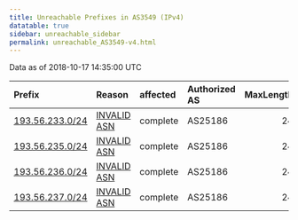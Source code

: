 ```yaml
---
title: Unreachable Prefixes in AS3549 (IPv4)
datatable: true
sidebar: unreachable_sidebar
permalink: unreachable_AS3549-v4.html
---
```


Data as of 2018-10-17 14:35:00 UTC


<div class="datatable-begin"></div>

| Prefix                                                   | Reason                                                                                                | affected   | Authorized AS   |   MaxLength | Anchor                                         |   unreachable /24s |
|:---------------------------------------------------------|:------------------------------------------------------------------------------------------------------|:-----------|:----------------|------------:|:-----------------------------------------------|-------------------:|
| [193.56.233.0/24](https://stat.ripe.net/193.56.233.0/24) | [INVALID ASN](https://rpki-validator.ripe.net/announcement-preview?asn=AS3549&prefix=193.56.233.0/24) | complete   | AS25186         |          24 | [RIPE](unreachable_RIPE_NCC_RPKI_Root-v4.html) |                  1 |
| [193.56.235.0/24](https://stat.ripe.net/193.56.235.0/24) | [INVALID ASN](https://rpki-validator.ripe.net/announcement-preview?asn=AS3549&prefix=193.56.235.0/24) | complete   | AS25186         |          24 | [RIPE](unreachable_RIPE_NCC_RPKI_Root-v4.html) |                  1 |
| [193.56.236.0/24](https://stat.ripe.net/193.56.236.0/24) | [INVALID ASN](https://rpki-validator.ripe.net/announcement-preview?asn=AS3549&prefix=193.56.236.0/24) | complete   | AS25186         |          24 | [RIPE](unreachable_RIPE_NCC_RPKI_Root-v4.html) |                  1 |
| [193.56.237.0/24](https://stat.ripe.net/193.56.237.0/24) | [INVALID ASN](https://rpki-validator.ripe.net/announcement-preview?asn=AS3549&prefix=193.56.237.0/24) | complete   | AS25186         |          24 | [RIPE](unreachable_RIPE_NCC_RPKI_Root-v4.html) |                  1 |

<div class="datatable-end"></div>